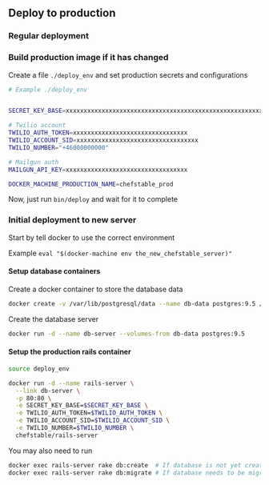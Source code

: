 ## Deploy to production

### Regular deployment



### Build production image if it has changed


Create a file `./deploy_env` and set production secrets and configurations

```bash
# Example ./deploy_env


SECRET_KEY_BASE=xxxxxxxxxxxxxxxxxxxxxxxxxxxxxxxxxxxxxxxxxxxxxxxxxxxxxxxxxxxxxxxxxxxxxxxxxxxxxxxxxxxxxxxxxxxxxxxxxxxxxxxxxxxxxxxxxxxxxxxxxxxxxxxx

# Twilio account
TWILIO_AUTH_TOKEN=xxxxxxxxxxxxxxxxxxxxxxxxxxxxxxxx
TWILIO_ACCOUNT_SID=xxxxxxxxxxxxxxxxxxxxxxxxxxxxxxxxxx
TWILIO_NUMBER="+46000000000"

# Mailgun auth
MAILGUN_API_KEY=xxxxxxxxxxxxxxxxxxxxxxxxxxxxxxxxxx

DOCKER_MACHINE_PRODUCTION_NAME=chefstable_prod
```

Now, just run `bin/deploy` and wait for it to complete

### Initial deployment to new server

Start by tell docker to use the correct environment

Example `eval "$(docker-machine env the_new_chefstable_server)"`

#### Setup database containers

Create a docker container to store the database data

```bash
docker create -v /var/lib/postgresql/data --name db-data postgres:9.5 /bin/true
```

Create the database server

```bash
docker run -d --name db-server --volumes-from db-data postgres:9.5
```

#### Setup the production rails container

```bash
source deploy_env

docker run -d --name rails-server \
  --link db-server \
  -p 80:80 \
  -e SECRET_KEY_BASE=$SECRET_KEY_BASE \
  -e TWILIO_AUTH_TOKEN=$TWILIO_AUTH_TOKEN \
  -e TWILIO_ACCOUNT_SID=$TWILIO_ACCOUNT_SID \
  -e TWILIO_NUMBER=$TWILIO_NUMBER \
  chefstable/rails-server
```

You may also need to run

```bash
docker exec rails-server rake db:create  # If database is not yet created
docker exec rails-server rake db:migrate # If database needs to be migrated
```
